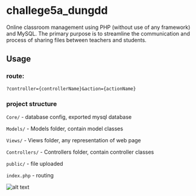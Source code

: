 # challege5a_dungdd
Online classroom management using PHP (without use of any framework) and MySQL. The primary purpose is to streamline the communication and process of sharing files between teachers and students.

## Usage
### route: 
`?controller={controllerName}&action={actionName}`
### project structure
`Core/` - database config, exported mysql database

`Models/` - Models folder, contain model classes

`Views/` - Views folder, any representation of web page

`Controllers/` - Controllers folder, contain controller classes

`public/` - file uploaded

`index.php` - routing

![alt text](https://scontent-sin6-3.cdninstagram.com/v/t51.2885-15/156958668_479593903404546_3490652919598377425_n.jpg?stp=dst-jpg_e35&_nc_ht=scontent-sin6-3.cdninstagram.com&_nc_cat=106&_nc_ohc=h_ciUvNtBuEAX_FIcsH&edm=AABBvjUBAAAA&ccb=7-4&ig_cache_key=MjUyMzQwNzAyNTUxNDI3MjgxNw%3D%3D.2-ccb7-4&oh=00_AT9D4KVOUj65UtKBb2gqNULP3pA-cdBC-kg_6yeQqjsLow&oe=6224EE04&_nc_sid=83d603)
